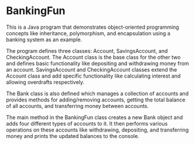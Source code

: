 # BankingFun
This is a Java program that demonstrates object-oriented programming concepts like inheritance, polymorphism, and encapsulation using a banking system as an example.

The program defines three classes: Account, SavingsAccount, and CheckingAccount. The Account class is the base class for the other two and defines basic functionality like depositing and withdrawing money from an account. SavingsAccount and CheckingAccount classes extend the Account class and add specific functionality like calculating interest and allowing overdrafts respectively.

The Bank class is also defined which manages a collection of accounts and provides methods for adding/removing accounts, getting the total balance of all accounts, and transferring money between accounts.

The main method in the BankingFun class creates a new Bank object and adds four different types of accounts to it. It then performs various operations on these accounts like withdrawing, depositing, and transferring money and prints the updated balances to the console.
